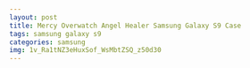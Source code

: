 ```yaml
---
layout: post
title: Mercy Overwatch Angel Healer Samsung Galaxy S9 Case
tags: samsung galaxy s9
categories: samsung
img: 1v_Ra1tNZ3eHuxSof_WsMbtZSQ_z50d30
---
```

